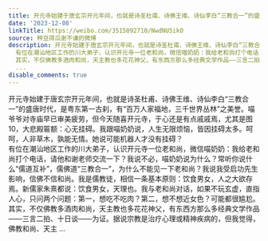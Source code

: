 ```yaml
---
title: 开元寺始建于唐玄宗开元年间，也就是诗圣杜甫、诗佛王维、诗仙李白“三教合一”的盛唐时代，是粤东第一古刹，有“百万人家福地，三千世界丛林”之美誉。喵爷爷对...
date: '2023-12-08'
linkTitle: https://weibo.com/3515092710/NwdNU5ikO
source: 种豆得瓜谢不谦的微博
description: 开元寺始建于唐玄宗开元年间，也就是诗圣杜甫、诗佛王维、诗仙李白“三教合一”的盛唐时代，是粤东第一古刹，有“百万人家福地，三千世界丛林”之美誉。喵爷爷对寺庙早已审美疲劳，但今天随喜开元寺，于心还是有点戚戚焉，尤其是图10，大悲殿匾额：心无挂碍。我跟喵奶奶说，人生无限烦恼，皆因挂碍太多。呵呵，人非草木，孰能无情。她说可能机器人才没有挂碍？<br>
  有位在潮汕地区工作的川大弟子，认识开元寺一位老和尚，微信喵奶奶：我给老和尚打个电话，请他和谢老师交流一下？我说不必，喵奶奶说为什么？常听你说什么“儒道互补”，儒佛道“三教合一”，为什么不能见一下老和尚？我说我受启功先生影响，信佛不信和尚。我是儒教徒，相信一条基本原则：饮食男女，人之大欲存焉。新儒家朱熹都说：饮食男女，天理也。我与老和尚对话，如果不玩玄虚，直指人心，只问两个问题：第一，想吃不吃肉？第二，想不想近女色？可能都很尴尬。<br>
  其实，不仅佛教多酒肉和尚，天主教也多花花神父，有东西方那么多经典文学作品——三言二拍、十日谈——为证。据说宗教是治疗心理或精神疾病的，但我觉得，佛教和尚、天主
  ...
disable_comments: true
---
```

开元寺始建于唐玄宗开元年间，也就是诗圣杜甫、诗佛王维、诗仙李白“三教合一”的盛唐时代，是粤东第一古刹，有“百万人家福地，三千世界丛林”之美誉。喵爷爷对寺庙早已审美疲劳，但今天随喜开元寺，于心还是有点戚戚焉，尤其是图10，大悲殿匾额：心无挂碍。我跟喵奶奶说，人生无限烦恼，皆因挂碍太多。呵呵，人非草木，孰能无情。她说可能机器人才没有挂碍？<br> 有位在潮汕地区工作的川大弟子，认识开元寺一位老和尚，微信喵奶奶：我给老和尚打个电话，请他和谢老师交流一下？我说不必，喵奶奶说为什么？常听你说什么“儒道互补”，儒佛道“三教合一”，为什么不能见一下老和尚？我说我受启功先生影响，信佛不信和尚。我是儒教徒，相信一条基本原则：饮食男女，人之大欲存焉。新儒家朱熹都说：饮食男女，天理也。我与老和尚对话，如果不玩玄虚，直指人心，只问两个问题：第一，想吃不吃肉？第二，想不想近女色？可能都很尴尬。<br> 其实，不仅佛教多酒肉和尚，天主教也多花花神父，有东西方那么多经典文学作品——三言二拍、十日谈——为证。据说宗教是治疗心理或精神疾病的，但我觉得，佛教和尚、天主 ...